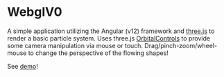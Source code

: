 # WebglV0

A simple application utilizing the Angular (v12) framework and [three.js](https://threejs.org/) to render a basic particle system. Uses three.js [OrbitalControls](https://threejs.org/docs/index.html#examples/en/controls/OrbitControls) to provide some camera manipulation via mouse or touch. Drag/pinch-zoom/wheel-mouse to change the perspective of the flowing shapes!

See [demo](https://daveteply.github.io/webgl-v0?v=3)!
